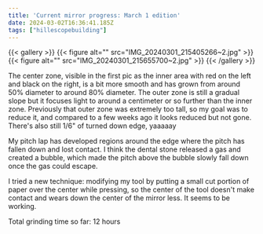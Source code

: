 ```yaml
---
title: 'Current mirror progress: March 1 edition'
date: 2024-03-02T16:36:41.185Z
tags: ["hillescopebuilding"]
---
```

{{< gallery >}}
{{< figure alt="" src="IMG_20240301_215405266~2.jpg" >}}
{{< figure alt="" src="IMG_20240301_215655700~2.jpg" >}}
{{< /gallery >}}

The center zone, visible in the first pic as the inner area with red on the left and black on the right, is a bit more smooth and has grown from around 50% diameter to around 80% diameter. The outer zone is still a gradual slope but it focuses light to around a centimeter or so further than the inner zone. Previously that outer zone was extremely too tall, so my goal was to reduce it, and compared to a few weeks ago it looks reduced but not gone. There's also still 1/6" of turned down edge, yaaaaay

My pitch lap has developed regions around the edge where the pitch has fallen down and lost contact. I think the dental stone released a gas and created a bubble, which made the pitch above the bubble slowly fall down once the gas could escape.

I tried a new technique: modifying my tool by putting a small cut portion of paper over the center while pressing, so the center of the tool doesn't make contact and wears down the center of the mirror less. It seems to be working.

Total grinding time so far: 12 hours

